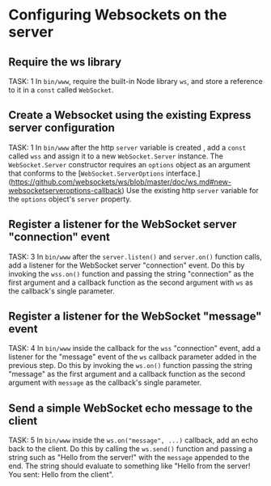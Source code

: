 # Configuring Websockets on the server

## Require the ws library
TASK: 1
In `bin/www`, require the built-in Node library `ws`, and store a reference to it 
in a `const` called `WebSocket`.

## Create a Websocket using the existing Express server configuration
TASK: 1
In `bin/www` after the http `server` variable is created , add a `const` called `wss` and assign it to a new 
`WebSocket.Server` instance. The `WebSocket.Server` constructor requires an `options` object as an argument that conforms to the [`WebSocket.ServerOptions` interface.] (https://github.com/websockets/ws/blob/master/doc/ws.md#new-websocketserveroptions-callback) Use the existing http `server` variable
for the `options` object's `server` property.

## Register a listener for the WebSocket server "connection" event
TASK: 3
In `bin/www` after the `server.listen()` and `server.on()` function calls, add a listener for the WebSocket server "connection" event. Do this by invoking the `wss.on()` function and passing the string "connection" as the first argument and a callback function as the second argument with `ws` as the callback's single parameter.

## Register a listener for the WebSocket "message" event
TASK: 4
In `bin/www` inside the callback for the `wss` "connection" event, add a listener for the "message" event of the `ws` callback parameter added in the previous step. Do this by invoking the `ws.on()` function passing the string "message" as the first argument and a callback function as the second argument with `message` as the callback's single parameter.

## Send a simple WebSocket echo message to the client
TASK: 5
In `bin/www` inside the `ws.on("message", ...)` callback, add an echo back to the client. Do this by calling the `ws.send()` function and passing a string such as "Hello from the server!" with the `message` appended to the end. The string should evaluate to something like "Hello from the server! You sent: Hello from the client".
